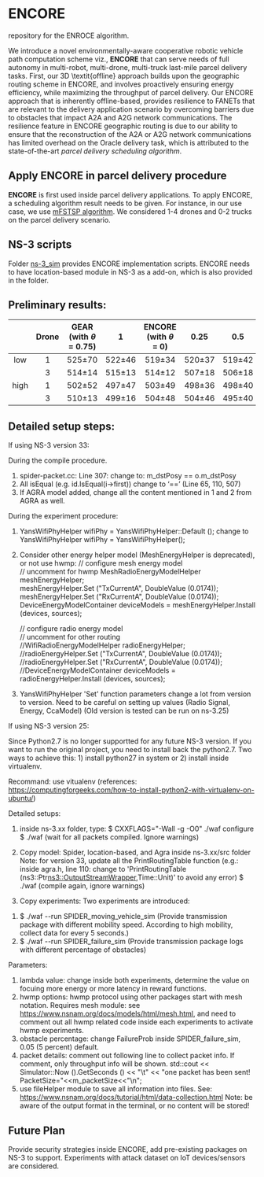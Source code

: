 # ENCORE
repository for the ENROCE algorithm.

We introduce a novel environmentally-aware cooperative robotic vehicle path computation scheme viz., **ENCORE** that can serve needs of full autonomy in multi-robot, multi-drone, multi-truck last-mile parcel delivery tasks. 
First, our 3D \textit{offline} approach builds upon the geographic routing scheme in ENCORE, and involves proactively ensuring energy efficiency, while maximizing the throughput of parcel delivery. Our ENCORE approach that is inherently offline-based, provides resilience to FANETs that are relevant to the delivery application scenario by overcoming barriers due to obstacles that impact A2A and A2G network communications. The resilience feature in ENCORE geographic routing is due to our ability to ensure that the reconstruction of the A2A or A2G network communications has limited overhead on the Oracle delivery task, which is attributed to the state-of-the-art *parcel delivery scheduling algorithm*.

## Apply ENCORE in parcel delivery procedure

**ENCORE** is first used inside parcel delivery applications. To apply ENCORE, a scheduling algorithm result needs to be given. For instance, in our use case, we use [mFSTSP algorithm](https://github.com/optimatorlab/mFSTSP). We considered 1-4 drones and 0-2 trucks on the parcel delivery scenario. 

## NS-3 scripts

Folder [ns-3_sim](./ns-3_sim) provides ENCORE implementation scripts. ENCORE needs to have location-based module in NS-3 as a add-on, which is also provided in the folder.

## Preliminary results:

|      | Drone | GEAR (with $\theta$ = 0.75) |      1     | ENCORE (with $\theta$ = 0) |    0.25    |     0.5    |    0.75    |      1     |    AODV    |    HWMP    |
|:----:|:-----:|:---------------------------:|:----------:|:-----------------------------:|:----------:|:----------:|:----------:|:----------:|:----------:|:----------:|
|  low |   1   |          525$\pm$70         | 522$\pm$46 |           519$\pm$34          | 520$\pm$37 | 519$\pm$42 | 522$\pm$37 | 520$\pm$31 | 489$\pm$27 | 563$\pm$61 |
|      |   3   |          514$\pm$14         | 515$\pm$13 |           514$\pm$12          | 507$\pm$18 | 506$\pm$18 | 506$\pm$50 | 501$\pm$40 | 480$\pm$31 | 532$\pm$89 |
| high |   1   |          502$\pm$52         | 497$\pm$47 |           503$\pm$49          | 498$\pm$36 | 498$\pm$40 | 500$\pm$39 | 501$\pm$40 | 445$\pm$25 | 555$\pm$52 |
|      |   3   |          510$\pm$13         | 499$\pm$16 |           504$\pm$48          | 504$\pm$46 | 495$\pm$40 | 493$\pm$39 | 493$\pm$39 | 465$\pm$26 | 531$\pm$86 |

## Detailed setup steps:

If using NS-3 version 33:

During the compile procedure.
1. spider-packet.cc: Line 307: change to: m_dstPosy == o.m_dstPosy
2. All isEqual (e.g. id.IsEqual(i→first)) change to ‘==’ (Line 65, 110, 507)
3. If AGRA model added, change all the content mentioned in 1 and 2 from AGRA as well.

During the experiment procedure:
1. YansWifiPhyHelper wifiPhy = YansWifiPhyHelper::Default (); change to YansWifiPhyHelper wifiPhy = YansWifiPhyHelper();
2. Consider other energy helper model (MeshEnergyHelper is deprecated), or not use hwmp:
   	  // configure mesh energy model	
	  // uncomment for hwmp	
	  MeshRadioEnergyModelHelper meshEnergyHelper; 	
	  meshEnergyHelper.Set ("TxCurrentA", DoubleValue (0.0174));	
	  meshEnergyHelper.Set ("RxCurrentA", DoubleValue (0.0174));	
	  DeviceEnergyModelContainer deviceModels = meshEnergyHelper.Install (devices, sources); 	
		
	  // configure radio energy model 	
	  // uncomment for other routing	
	  //WifiRadioEnergyModelHelper radioEnergyHelper; 	
	  //radioEnergyHelper.Set ("TxCurrentA", DoubleValue (0.0174)); 	
	  //radioEnergyHelper.Set ("RxCurrentA", DoubleValue (0.0174));	
	  //DeviceEnergyModelContainer deviceModels = radioEnergyHelper.Install (devices, sources); 
3. YansWifiPhyHelper 'Set' function parameters change a lot from version to version. Need to be careful on setting up values (Radio Signal, Energy, CcaModel) (Old version is tested can be run on ns-3.25) 

If using NS-3 version 25:

Since Python2.7 is no longer supportted for any future NS-3 version. If you want to run the original project, you need to install back the python2.7. Two ways to achieve this: 1) install python27 in system or 2) install inside virtualenv.

Recommand: use vitualenv (references: https://computingforgeeks.com/how-to-install-python2-with-virtualenv-on-ubuntu/)

Detailed setups:
1. inside ns-3.xx folder, type:
$ CXXFLAGS="-Wall -g -O0" ./waf configure
$ ./waf
(wait for all packets compiled. Ignore warnings)

2. Copy model: Spider, location-based, and Agra inside ns-3.xx/src folder
Note: for version 33, update all the PrintRoutingTable function (e.g.: inside agra.h, line 110: change to 'PrintRoutingTable (ns3::Ptr<ns3::OutputStreamWrapper>,Time::Unit)' to avoid any error)
$ ./waf 
(compile again, ignore warnings)

3. Copy experiments: 
Two experiments are introduced: 
1) $ ./waf --run SPIDER_moving_vehicle_sim (Provide transmission package with different mobility speed. According to high mobility, collect data for every 5 seconds.)
2) $ ./waf --run SPIDER_failure_sim (Provide transmission package logs with different percentage of obstacles)

Parameters:
1) lambda value: change inside both experiments, determine the value on focuing more energy or more latency in reward functions.
2) hwmp options: hwmp protocol using other packages start with mesh notation. Requires mesh module: see https://www.nsnam.org/docs/models/html/mesh.html, and need to comment out all hwmp related code inside each experiments to activate hwmp experiments.
3) obstacle percentage: change FailureProb inside SPIDER_failure_sim, 0.05 (5 percent) default.
4) packet details: comment out following line to collect packet info. If comment, only throughput info will be shown.
	std::cout << Simulator::Now ().GetSeconds () << "\t" << "one packet has been sent! PacketSize="<<m_packetSize<<"\n";
5) use fileHelper module to save all information into files. See: https://www.nsnam.org/docs/tutorial/html/data-collection.html
	Note: be aware of the output format in the terminal, or no content will be stored!


## Future Plan

Provide security strategies inside ENCORE, add pre-existing packages on NS-3 to support. Experiments with attack dataset on IoT devices/sensors are considered.
